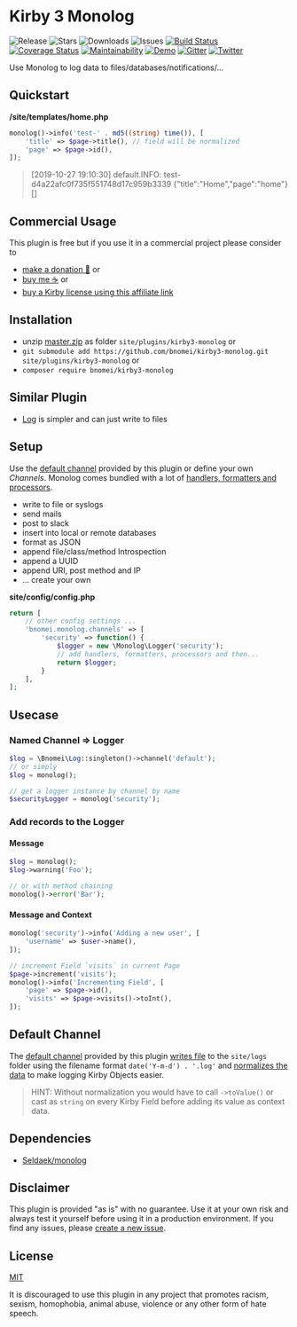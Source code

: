 # Kirby 3 Monolog

![Release](https://flat.badgen.net/packagist/v/bnomei/kirby3-monolog?color=ae81ff)
![Stars](https://flat.badgen.net/packagist/ghs/bnomei/kirby3-monolog?color=272822)
![Downloads](https://flat.badgen.net/packagist/dt/bnomei/kirby3-monolog?color=272822)
![Issues](https://flat.badgen.net/packagist/ghi/bnomei/kirby3-monolog?color=e6db74)
[![Build Status](https://flat.badgen.net/travis/bnomei/kirby3-monolog)](https://travis-ci.com/bnomei/kirby3-monolog)
[![Coverage Status](https://flat.badgen.net/coveralls/c/github/bnomei/kirby3-monolog)](https://coveralls.io/github/bnomei/kirby3-monolog) 
[![Maintainability](https://flat.badgen.net/codeclimate/maintainability/bnomei/kirby3-monolog)](https://codeclimate.com/github/bnomei/kirby3-monolog) 
[![Demo](https://flat.badgen.net/badge/website/examples?color=f92672)](https://kirby3-plugins.bnomei.com/monolog) 
[![Gitter](https://flat.badgen.net/badge/gitter/chat?color=982ab3)](https://gitter.im/bnomei-kirby-3-plugins/community) 
[![Twitter](https://flat.badgen.net/badge/twitter/bnomei?color=66d9ef)](https://twitter.com/bnomei)

Use Monolog to log data to files/databases/notifications/...


## Quickstart

**/site/templates/home.php**
```php
monolog()->info('test-' . md5((string) time()), [
    'title' => $page->title(), // field will be normalized
    'page' => $page->id(),
]);
```

> [2019-10-27 19:10:30] default.INFO: test-d4a22afc0f735f551748d17c959b3339 {"title":"Home","page":"home"} []

## Commercial Usage

This plugin is free but if you use it in a commercial project please consider to 
- [make a donation 🍻](https://www.paypal.me/bnomei/5) or
- [buy me ☕](https://buymeacoff.ee/bnomei) or
- [buy a Kirby license using this affiliate link](https://a.paddle.com/v2/click/1129/35731?link=1170)

## Installation

- unzip [master.zip](https://github.com/bnomei/kirby3-monolog/archive/master.zip) as folder `site/plugins/kirby3-monolog` or
- `git submodule add https://github.com/bnomei/kirby3-monolog.git site/plugins/kirby3-monolog` or
- `composer require bnomei/kirby3-monolog`

## Similar Plugin

- [Log](https://github.com/bvdputte/kirby-log) is simpler and can just write to files

## Setup

Use the [default channel](https://github.com/bnomei/kirby3-monolog/blob/master/index.php#L11) provided by this plugin or define your own *Channels*. Monolog comes bundled with a lot of [handlers, formatters and processors](https://github.com/Seldaek/monolog/blob/master/doc/02-handlers-formatters-processors.md).

- write to file or syslogs
- send mails
- post to slack
- insert into local or remote databases
- format as JSON
- append file/class/method Introspection
- append a UUID
- append URI, post method and IP
- ... create your own

**site/config/config.php**
```php
return [
    // other config settings ...
    'bnomei.monolog.channels' => [
        'security' => function() {
            $logger = new \Monolog\Logger('security');
            // add handlers, formatters, processors and then...
            return $logger; 
        }
    ],
];
``` 

## Usecase

### Named Channel => Logger

```php
$log = \Bnomei\Log::singleton()->channel('default');
// or simply
$log = monolog();

// get a logger instance by channel by name
$securityLogger = monolog('security');
```

### Add records to the Logger

#### Message
```php
$log = monolog();
$log->warning('Foo');

// or with method chaining
monolog()->error('Bar');
```

#### Message and Context
```php
monolog('security')->info('Adding a new user', [
    'username' => $user->name(),
]);

// increment Field `visits` in current Page
$page->increment('visits');
monolog()->info('Incrementing Field', [
    'page' => $page->id(),
    'visits' => $page->visits()->toInt(),
]);
```

## Default Channel

The [default channel](https://github.com/bnomei/kirby3-monolog/blob/master/index.php#L11) provided by this plugin [writes file](https://github.com/Seldaek/monolog/blob/master/src/Monolog/Handler/StreamHandler.php) to the `site/logs` folder using the filename format `date('Y-m-d') . '.log'` and [normalizes the data](https://github.com/Seldaek/monolog/blob/master/src/Monolog/Formatter/NormalizerFormatter.php) to make logging Kirby Objects easier.

> HINT: Without normalization you would have to call `->toValue()` or cast as `string` on every Kirby Field before adding its value as context data.

## Dependencies

- [Seldaek/monolog](https://github.com/Seldaek/monolog)

## Disclaimer

This plugin is provided "as is" with no guarantee. Use it at your own risk and always test it yourself before using it in a production environment. If you find any issues, please [create a new issue](https://github.com/bnomei/kirby3-monolog/issues/new).

## License

[MIT](https://opensource.org/licenses/MIT)

It is discouraged to use this plugin in any project that promotes racism, sexism, homophobia, animal abuse, violence or any other form of hate speech.
